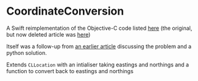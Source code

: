# CoordinateConversion

A Swift reimplementation of the Objective-C code listed [here][1] (the original, but now deleted article was [here][2])

Itself was a follow-up from [an earlier article][3] discussing the problem and a python solution.

Extends `CLLocation` with an intialiser taking eastings and northings and a function to convert back to eastings and northings

[1]: https://web.archive.org/web/20160723141414/http://www.hannahfry.co.uk/blog/2014/12/26/more-on-converting-british-national-grid-to-latitude-and-longitude

[2]: http://www.hannahfry.co.uk/blog/2014/12/26/more-on-converting-british-national-grid-to-latitude-and-longitude


[3]: https://web.archive.org/web/20160909145649/http://www.hannahfry.co.uk/blog/2012/02/01/converting-british-national-grid-to-latitude-and-longitude-ii

